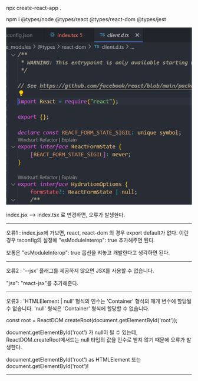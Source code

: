 npx create-react-app . 

npm i @types/node @types/react @types/react-dom @types/jest

![alt text](image-2.png)

index.jsx --> index.tsx 로 변경하면, 오류가 발생한다.

------------------------------------------------------------------
오류1 : index.jsx에 가보면, react, react-dom 의 경우 export default가 없다.
이런 경우 tsconfig의 설정에 "esModuleInterop": true 추가해주면 된다.

보통은 "esModuleInterop": true 옵션을 켜놓고 개발한다고 생각하면 된다.

------------------------------------------------------------------
오류2 : '--jsx' 플래그를 제공하지 않으면 JSX를 사용할 수 없습니다.

"jsx": "react-jsx"를 추가해준다.

------------------------------------------------------------------
오류3 : 'HTMLElement | null' 형식의 인수는 'Container' 형식의 매개 변수에 할당될 수 없습니다.   'null' 형식은 'Container' 형식에 할당할 수 없습니다.

const root = ReactDOM.createRoot(document.getElementById('root'));

document.getElementById('root') 가 null이 될 수 있는데,
ReactDOM.createRoot메서드는 null 타입의 값을 인수로 받지 않기 때문에 오류가 발생한다.

document.getElementById('root') as HTMLElement
또는 
document.getElementById('root')!

------------------------------------------------------------------

